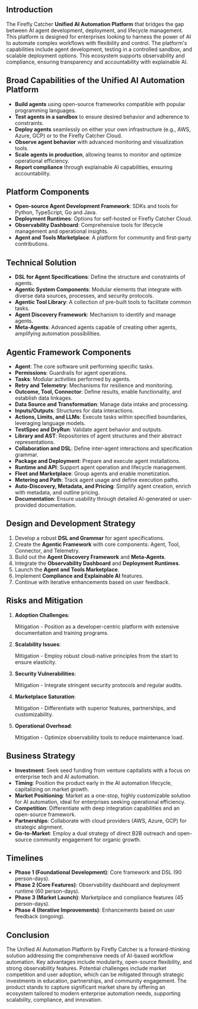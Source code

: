 ## **Introduction**

The Firefly Catcher **Unified AI Automation Platform** that bridges the gap between AI agent development, deployment, and lifecycle management. This platform is designed for enterprises looking to harness the power of AI to automate complex workflows with flexibility and control. The platform's capabilities include agent development, testing in a controlled sandbox, and scalable deployment options. This ecosystem supports observability and compliance, ensuring transparency and accountability with explainable AI.

## **Broad Capabilities of the Unified AI Automation Platform**

* **Build agents** using open-source frameworks compatible with popular programming languages.
* **Test agents in a sandbox** to ensure desired behavior and adherence to constraints.
* **Deploy agents** seamlessly on either your own infrastructure (e.g., AWS, Azure, GCP) or to the Firefly Catcher Cloud.
* **Observe agent behavior** with advanced monitoring and visualization tools.
* **Scale agents in production**, allowing teams to monitor and optimize operational efficiency.
* **Report compliance** through explainable AI capabilities, ensuring accountability.

## **Platform Components**

* **Open-source Agent Development Framework**: SDKs and tools for Python, TypeScript, Go and Java.
* **Deployment Runtimes**: Options for self-hosted or Firefly Catcher Cloud.
* **Observability Dashboard**: Comprehensive tools for lifecycle management and operational insights.
* **Agent and Tools Marketplace**: A platform for community and first-party contributions.

## **Technical Solution**

* **DSL for Agent Specifications**: Define the structure and constraints of agents.
* **Agentic System Components**: Modular elements that integrate with diverse data sources, processes, and security protocols.
* **Agentic Tool Library**: A collection of pre-built tools to facilitate common tasks.
* **Agent Discovery Framework**: Mechanism to identify and manage agents.
* **Meta-Agents**: Advanced agents capable of creating other agents, amplifying automation possibilities.

## **Agentic Framework Components**

* **Agent**: The core software unit performing specific tasks.
* **Permissions**: Guardrails for agent operations.
* **Tasks**: Modular activities performed by agents.
* **Retry and Telemetry**: Mechanisms for resilience and monitoring.
* **Outcome, Tool, Connector**: Define results, enable functionality, and establish data linkages.
* **Data Source and Transformation**: Manage data intake and processing.
* **Inputs/Outputs**: Structures for data interactions.
* **Actions, Limits, and LLMs**: Execute tasks within specified boundaries, leveraging language models.
* **TestSpec and DryRun**: Validate agent behavior and outputs.
* **Library and AST**: Repositories of agent structures and their abstract representations.
* **Collaboration and DSL**: Define inter-agent interactions and specification grammar.
* **Package and Deployment**: Prepare and execute agent installations.
* **Runtime and API**: Support agent operation and lifecycle management.
* **Fleet and Marketplace**: Group agents and enable monetization.
* **Metering and Path**: Track agent usage and define execution paths.
* **Auto-Discovery, Metadata, and Pricing**: Simplify agent creation, enrich with metadata, and outline pricing.
* **Documentation**: Ensure usability through detailed AI-generated or user-provided documentation.

## **Design and Development Strategy**

1. Develop a robust **DSL and Grammar** for agent specifications.
2. Create the **Agentic Framework** with core components: Agent, Tool, Connector, and Telemetry.
3. Build out the **Agent Discovery Framework** and **Meta-Agents**.
4. Integrate the **Observability Dashboard** and **Deployment Runtimes**.
5. Launch the **Agent and Tools Marketplace**.
6. Implement **Compliance and Explainable AI** features.
7. Continue with iterative enhancements based on user feedback.

## **Risks and Mitigation**

1. **Adoption Challenges**:

   Mitigation \- Position as a developer-centric platform with extensive documentation and training programs.

2. **Scalability Issues**:

   Mitigation \- Employ robust cloud-native principles from the start to ensure elasticity.

3. **Security Vulnerabilities**:

   Mitigation \- Integrate stringent security protocols and regular audits.

4. **Marketplace Saturation**:

   Mitigation \- Differentiate with superior features, partnerships, and customizability.

5. **Operational Overhead**:

   Mitigation \- Optimize observability tools to reduce maintenance load.

## **Business Strategy**

* **Investment**: Seek seed funding from venture capitalists with a focus on enterprise tech and AI automation.
* **Timing**: Position the product early in the AI automation lifecycle, capitalizing on market growth.
* **Market Positioning**: Market as a one-stop, highly customizable solution for AI automation, ideal for enterprises seeking operational efficiency.
* **Competition**: Differentiate with deep integration capabilities and an open-source framework.
* **Partnerships**: Collaborate with cloud providers (AWS, Azure, GCP) for strategic alignment.
* **Go-to-Market**: Employ a dual strategy of direct B2B outreach and open-source community engagement for organic growth.

## **Timelines**

* **Phase 1 (Foundational Development)**: Core framework and DSL (90 person-days).
* **Phase 2 (Core Features)**: Observability dashboard and deployment runtime (60 person-days).
* **Phase 3 (Market Launch)**: Marketplace and compliance features (45 person-days).
* **Phase 4 (Iterative Improvements)**: Enhancements based on user feedback (ongoing).

##

## **Conclusion**

The Unified AI Automation Platform by Firefly Catcher is a forward-thinking solution addressing the comprehensive needs of AI-based workflow automation. Key advantages include modularity, open-source flexibility, and strong observability features. Potential challenges include market competition and user adoption, which can be mitigated through strategic investments in education, partnerships, and community engagement. The product stands to capture significant market share by offering an ecosystem tailored to modern enterprise automation needs, supporting scalability, compliance, and innovation.
